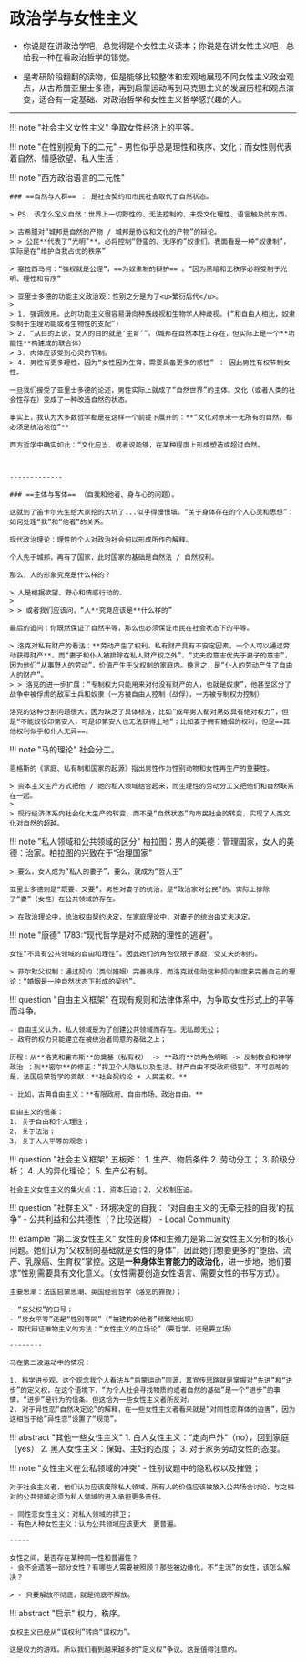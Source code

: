 # 政治学与女性主义

- 你说是在讲政治学吧，总觉得是个女性主义读本；你说是在讲女性主义吧，总给我一种在看政治哲学的错觉。

- 是考研阶段翻翻的读物，但是能够比较整体和宏观地展现不同女性主义政治观点，从古希腊亚里士多德，再到启蒙运动再到马克思主义的发展历程和观点演变，适合有一定基础、对政治哲学和女性主义哲学感兴趣的人。



------------


!!! note "社会主义女性主义"
    争取女性经济上的平等。


!!! note "在性别视角下的二元"
    - 男性似乎总是理性和秩序、文化；而女性则代表着自然、情感欲望、私人生活；



!!! note "西方政治语言的二元性"
    
    ### ==自然与人群== ： 是社会契约和市民社会取代了自然状态。

    > PS. 该怎么定义自然：世界上一切野性的、无法控制的、未受文化理性、语言触及的东西。

    > 古希腊对“城邦是自然的产物 / 城邦是协议和文化的产物”的辩论。
    > > 公民**代表了“光明”**，必将控制“野蛮的、无序的”奴隶们。表面看是一种“奴隶制”，实际是在“维护自我占优的秩序”

    > 塞拉西马柯：“强权就是公理”，==为奴隶制的辩护== 。“因为黑暗和无秩序必将受制于光明、理性和有序”

    > 亚里士多德的功能主义政治观：性别之分是为了<u>繁衍后代</u>。
    > 
    > 1. 强调效用。此时功能主义很容易滑向种族歧视和生物学人种歧视。(“和自由人相比，奴隶受制于生理功能或者生物性的支配”)
    > 2. “从目的上说，女人的目的就是‘生育’”。（城邦在自然本性上存在，但实际上是一个**功能性**构建成的联合体）
    > 3. 肉体应该受到心灵的节制。
    > 4. 男性有更多理性，因为“女性因为生育，需要具备更多的感性” ： 因此男性有权节制女性。

    一旦我们接受了亚里士多德的论述，男性实际上就成了“自然世界”的主体。文化（或者人类的社会性存在）变成了一种改造自然的状态。

    事实上，我认为大多数哲学都是在这样一个前提下展开的：**“文化对原来一无所有的自然，都必须是统治地位”**

    西方哲学中确实如此：“文化应当、或者说能够，在某种程度上形成塑造或超过自然。

    

    -------------

    ### ==主体与客体== （自我和他者、身与心的问题）。

    这就到了笛卡尔先生给大家挖的大坑了...似乎得慢慢填。“关于身体存在的个人心灵和思想”：如何处理“我”和“他者”的关系。

    现代政治理论：理性的个人对政治社会何以形成所作的解释。

    个人先于城邦，再有了国家，此时国家的基础是自然法 / 自然权利。

    那么，人的形象究竟是什么样的？

    > 人是根据欲望、野心和情感行动的。
    > 
    > > 或者我们应该问，“人**究竟应该是**什么样的”

    最后的追问：你既然保证了自然平等，那么也必须保证市民在社会状态下的平等。

    > 洛克对私有财产的看法：**劳动产生了权利，私有财产具有不安定因素，一个人可以通过劳动获得财产**。而“妻子和仆人被排除在私人财产权之外”，“丈夫的意志优先于妻子的意志”，因为他们“从事野人的劳动”，价值产生于父权制的家庭内。换言之，是“仆人的劳动产生了自由人的财产”。
    > > 洛克的进一步扩展：“专制权力只能用来对付没有财产的人，也就是奴隶”，他甚至区分了战争中被俘虏的敌军士兵和奴隶（一方被自由人控制（战俘），一方被专制权力控制）

    洛克的这种分割问题很大，因为缺乏了具体标准，比如“成年男人都对黑奴具有绝对权力”，但是“不能奴役印第安人，可是印第安人也无法获得土地”；比如妻子拥有婚姻的权利，但是==其他权利似乎和仆人无异==。

!!! note "马的理论"
    社会分工。

    恩格斯的《家庭、私有制和国家的起源》指出男性作为性别动物和女性再生产的重要性。

    > 资本主义生产方式把他 / 她的私人领域结合起来，而生理性的劳动分工又把他们和自然联系在一起。
    > 
    > 现行经济体系向社会化大生产的转变，而不是“自然状态”向市民社会的转变，实现了人类文化对自然的超越。


!!! note "私人领域和公共领域的区分"
    柏拉图：男人的美德：管理国家，女人的美德：治家。柏拉图的兴致在于“治理国家”

    > 要么，女人成为“私人的妻子”，要么，就成为“哲人王” 

    亚里士多德则是“既要，又要”，男性对妻子的统治，是“政治家对公民”的。实际上排除了“妻”（女性）在公共领域的存在。    

    > 在政治理论中，统治权由契约决定，在家庭理论中，对妻子的统治由丈夫决定。


!!! note "康德"
    1783:“现代哲学是对不成熟的理性的逃避”。

    女性“不具有公共领域的自由和理性”。因此她们的角色仅限于家庭，受丈夫的制约。

    > 菲尔默父权制：通过契约（类似婚姻）完善秩序，而洛克就借助这种契约制度来完善自己的理论：“婚姻是一种自然状态下形成的契约”。

!!! question "自由主义框架"
    在现有规则和法律体系中，为争取女性形式上的平等而斗争。

    - 自由主义认为，私人领域是为了创建公共领域而存在。无私即无公；
    - 政府的权力只能建立在被统治者同意的基础之上；

    历程：从**洛克和霍布斯**的奠基（私有权） -> **政府**的角色明晰 -> 反制教会和神学政治 ；到**密尔**的修正：“捍卫个人隐私以及生活、财产自由不受政府侵犯”。不可忽略的是，法国启蒙哲学的贡献：**社会契约论 + 人民主权。**

    - 比如，古典自由主义：**有限政府、自由市场、政治自由。**
    
    自由主义的信条：
    1. 关于自由和个人理性；
    2. 关于法治；
    3. 关于人人平等的观念；

!!! question "社会主义框架"
    五板斧：
    1. 生产、物质条件
    2. 劳动分工；
    3. 阶级分析；
    4. 人的异化理论；
    5. 生产公有制。

    社会主义女性主义的集火点：1. 资本压迫；2. 父权制压迫。

!!! question "社群主义"
    - 环境决定的自我： “对自由主义的‘无牵无挂的自我’的抗争”
    - 公共利益和公共德性（？比较迷糊）
    - Local Community



!!! example "第二波女性主义"
    女性的身体和生殖力是第二波女性主义分析的核心问题。她们认为”父权制的基础就是女性的身体”，因此她们想要更多的“堕胎、流产、乳腺癌、生育权”掌控。这是**一种身体生育能力的政治化**，进一步地，她们要求“性别需要具有文化意义。（女性需要创造女性语言、需要女性的书写方式）。

    主要思潮：法国启蒙思潮、英国经验哲学（洛克的靠拢）；

    - “反父权”的口号；
    - “男女平等”还是“性别等同”（“被建构的他者”频繁地出现）
    - 取代辩证唯物主义的方法：“女性主义的立场论”（要哲学，还是要立场）

    --------

    马在第二波运动中的情况：

    1. 科学进步观。这个观念我个人看法与“启蒙运动”同源，其宣传思路就是掌握对“先进”和“进步”的定义权，在这个语境下，“为个人社会寻找物质的或者自然的基础”是一个“进步”的事情，“进步”是行为的信条。但这恰为一些女性主义者所反对。
    2. 对于异性恋“自然决定论”的解释，在一些女性主义者看来就是“对同性恋群体的迫害”，因为这相当于给”异性恋“设置了“规范”。


!!! abstract "其他一些女性主义"
    1. 白人女性主义：“走向户外”（no），回到家庭（yes）
    2. 黑人女性主义：保姆、主妇的态度；
    3. 对于家务劳动女性的态度。

!!! note "女性主义在公私领域的冲突"
    - 性别议题中的隐私权以及摧毁；

    对于社会主义者，他们认为应该废除私人领域，所有人的价值应该被放入公共场合讨论，与之相对的公共领域必须为私人领域的进入承担更多责任。

    - 同性恋女性主义：对私人领域的捍卫；
    - 有色人种女性主义：认为公共领域应该更大，更普遍。

    -----
    
    女性之间，是否存在某种同一性和普遍性？
    - 会不会遗落一部分女性？有哪些人需要被照顾？那些被边缘化，不“主流”的女性，该怎么解决？

    > - 只要解放不彻底，就是彻底不解放。


!!! abstract "启示"
    权力，秩序。

    女权主义已经从“谋权利”转向“谋权力”。

    这是权力的游戏。所以我们看到越来越多的“定义权”争议。这是值得注意的。